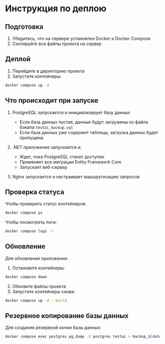 # Инструкция по деплою

## Подготовка

1. Убедитесь, что на сервере установлен Docker и Docker Compose
2. Скопируйте все файлы проекта на сервер

## Деплой

1. Перейдите в директорию проекта
2. Запустите контейнеры:

```bash
docker compose up -d
```

## Что происходит при запуске

1. PostgreSQL запускается и инициализирует базу данных
   - Если база данных пустая, данные будут загружены из файла бэкапа `testai_backup.sql`
   - Если база данных уже содержит таблицы, загрузка данных будет пропущена

2. .NET приложение запускается и:
   - Ждет, пока PostgreSQL станет доступен
   - Применяет все миграции Entity Framework Core
   - Запускает веб-сервер

3. Nginx запускается и настраивает маршрутизацию запросов

## Проверка статуса

Чтобы проверить статус контейнеров:

```bash
docker compose ps
```

Чтобы посмотреть логи:

```bash
docker compose logs -f
```

## Обновление

Для обновления приложения:

1. Остановите контейнеры:

```bash
docker compose down
```

2. Обновите файлы проекта
3. Запустите контейнеры снова:

```bash
docker compose up -d --build
```

## Резервное копирование базы данных

Для создания резервной копии базы данных:

```bash
docker compose exec postgres pg_dump -U postgres testai > backup_$(date +%Y%m%d).sql
``` 